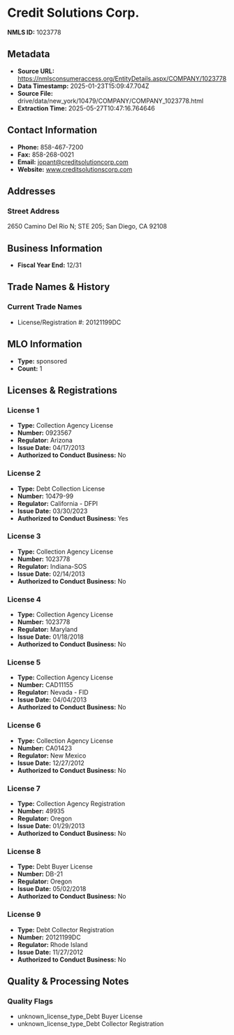 # Credit Solutions Corp.

**NMLS ID:** 1023778

## Metadata
- **Source URL:** https://nmlsconsumeraccess.org/EntityDetails.aspx/COMPANY/1023778
- **Data Timestamp:** 2025-01-23T15:09:47.704Z
- **Source File:** drive/data/new_york/10479/COMPANY/COMPANY_1023778.html
- **Extraction Time:** 2025-05-27T10:47:16.764646

## Contact Information
- **Phone:** 858-467-7200
- **Fax:** 858-268-0021
- **Email:** jopant@creditsolutioncorp.com
- **Website:** www.creditsolutionscorp.com

## Addresses
### Street Address
2650 Camino Del Rio N; STE 205; San Diego, CA 92108

## Business Information
- **Fiscal Year End:** 12/31

## Trade Names & History
### Current Trade Names
- License/Registration #: 20121199DC

## MLO Information
- **Type:** sponsored
- **Count:** 1

## Licenses & Registrations

### License 1
- **Type:** Collection Agency License
- **Number:** 0923567
- **Regulator:** Arizona
- **Issue Date:** 04/17/2013
- **Authorized to Conduct Business:** No

### License 2
- **Type:** Debt Collection License
- **Number:** 10479-99
- **Regulator:** California - DFPI
- **Issue Date:** 03/30/2023
- **Authorized to Conduct Business:** Yes

### License 3
- **Type:** Collection Agency License
- **Number:** 1023778
- **Regulator:** Indiana-SOS
- **Issue Date:** 02/14/2013
- **Authorized to Conduct Business:** No

### License 4
- **Type:** Collection Agency License
- **Number:** 1023778
- **Regulator:** Maryland
- **Issue Date:** 01/18/2018
- **Authorized to Conduct Business:** No

### License 5
- **Type:** Collection Agency License
- **Number:** CAD11155
- **Regulator:** Nevada - FID
- **Issue Date:** 04/04/2013
- **Authorized to Conduct Business:** No

### License 6
- **Type:** Collection Agency License
- **Number:** CA01423
- **Regulator:** New Mexico
- **Issue Date:** 12/27/2012
- **Authorized to Conduct Business:** No

### License 7
- **Type:** Collection Agency Registration
- **Number:** 49935
- **Regulator:** Oregon
- **Issue Date:** 01/29/2013
- **Authorized to Conduct Business:** No

### License 8
- **Type:** Debt Buyer License
- **Number:** DB-21
- **Regulator:** Oregon
- **Issue Date:** 05/02/2018
- **Authorized to Conduct Business:** No

### License 9
- **Type:** Debt Collector Registration
- **Number:** 20121199DC
- **Regulator:** Rhode Island
- **Issue Date:** 11/27/2012
- **Authorized to Conduct Business:** No

## Quality & Processing Notes
### Quality Flags
- unknown_license_type_Debt Buyer License
- unknown_license_type_Debt Collector Registration
